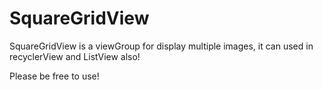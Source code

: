 # SquareGridView
SquareGridView is a viewGroup for  display multiple images, it can used in recyclerView and ListView also!

Please be free to use!

